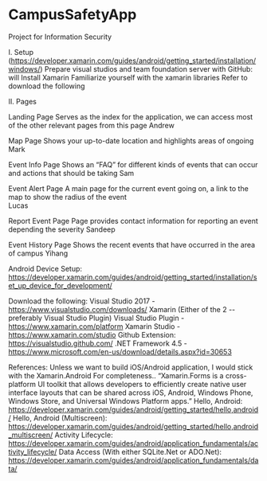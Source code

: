 # CampusSafetyApp
Project for Information Security


I. Setup (https://developer.xamarin.com/guides/android/getting_started/installation/windows/)
Prepare visual studios and team foundation server with GitHub: will 
Install Xamarin
Familiarize yourself with the xamarin libraries 
Refer to download the following

II. 	Pages

Landing Page
Serves as the index for the application, we can access most of the other relevant pages from this page
Andrew

Map Page
Shows your up-to-date location and highlights areas of ongoing 
Mark

Event Info Page
Shows an “FAQ” for different kinds of events that can occur and actions that should be taking
Sam

Event Alert Page
A main page for the current event going on, a link to the map to show the radius of the event  
Lucas

Report Event Page
Page provides contact information for reporting an event depending the severity
Sandeep

Event History Page
Shows the recent events that have occurred in the area of campus
Yihang

Android Device Setup: https://developer.xamarin.com/guides/android/getting_started/installation/set_up_device_for_development/

Download the following:
Visual Studio 2017 - https://www.visualstudio.com/downloads/
Xamarin (Either of the 2 -- preferably Visual Studio Plugin)
Visual Studio Plugin - https://www.xamarin.com/platform
Xamarin Studio - https://www.xamarin.com/studio
Github Extension: https://visualstudio.github.com/
.NET Framework 4.5 - https://www.microsoft.com/en-us/download/details.aspx?id=30653

References: 
Unless we want to build iOS/Android application, I would stick with the Xamarin.Android
For completeness.. “Xamarin.Forms is a cross-platform UI toolkit that allows developers to efficiently create native user interface layouts that can be shared across iOS, Android, Windows Phone, Windows Store, and Universal Windows Platform apps.”
Hello, Android: https://developer.xamarin.com/guides/android/getting_started/hello,android/
Hello, Android (Multiscreen): https://developer.xamarin.com/guides/android/getting_started/hello,android_multiscreen/
Activity Lifecycle: https://developer.xamarin.com/guides/android/application_fundamentals/activity_lifecycle/
Data Access (With either SQLite.Net or ADO.Net): https://developer.xamarin.com/guides/android/application_fundamentals/data/
